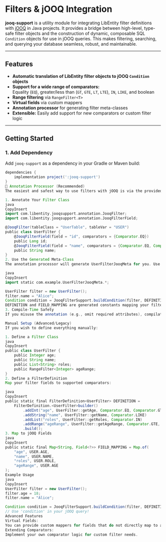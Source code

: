 
# Filters & jOOQ Integration

**jooq-support** is a utility module for integrating LibEntity filter definitions with [jOOQ](https://www.jooq.org/) in Java projects. It provides a bridge between high-level, type-safe filter objects and the construction of dynamic, composable SQL `Condition` objects for use in jOOQ queries. This makes filtering, searching, and querying your database seamless, robust, and maintainable.

---

## Features

- **Automatic translation of LibEntity filter objects to jOOQ `Condition` objects**
- **Support for a wide range of comparators:**  
  Equality (`EQ`), greater/less than (`GT`, `GTE`, `LT`, `LTE`), `IN`, `LIKE`, and boolean
- **Range filtering** via `RangeFilter<T>`
- **Virtual fields** via custom mappers
- **Annotation processor** for generating filter meta-classes
- **Extensible:** Easily add support for new comparators or custom filter logic

---

## Getting Started

### 1. Add Dependency

Add `jooq-support` as a dependency in your Gradle or Maven build:

```groovy
dependencies {
    implementation project(':jooq-support')
}
🚀 Annotation Processor (Recommended)
The easiest and safest way to use filters with jOOQ is via the provided annotation processor. This generates meta-classes for your filters, reducing boilerplate and ensuring correctness.

1. Annotate Your Filter Class
java
CopyInsert
import com.libentity.jooqsupport.annotation.JooqFilter;
import com.libentity.jooqsupport.annotation.JooqFilterField;

@JooqFilter(tableClass = "UserTable", tableVar = "USER")
public class UserFilter {
    @JooqFilterField(field = "id", comparators = {Comparator.EQ})
    public Long id;
    @JooqFilterField(field = "name", comparators = {Comparator.EQ, Comparator.LIKE})
    public String name;
}
2. Use the Generated Meta-Class
The annotation processor will generate UserFilterJooqMeta for you. Use it like this:

java
CopyInsert
import static com.example.UserFilterJooqMeta.*;

UserFilter filter = new UserFilter();
filter.name = "Alice";
Condition condition = JooqFilterSupport.buildCondition(filter, DEFINITION, FIELD_MAPPING);
DEFINITION and FIELD_MAPPING are generated constants mapping your filter fields to supported comparators and jOOQ fields.
3. Compile-Time Safety
If you misuse the annotation (e.g., omit required attributes), compilation will fail with a clear error.

Manual Setup (Advanced/Legacy)
If you wish to define everything manually:

1. Define a Filter Class
java
CopyInsert
public class UserFilter {
    public Integer age;
    public String name;
    public List<String> roles;
    public RangeFilter<Integer> ageRange;
}
2. Define a FilterDefinition
Map your filter fields to supported comparators:

java
CopyInsert
public static final FilterDefinition<UserFilter> DEFINITION =
    FilterDefinition.<UserFilter>builder()
        .addInt("age", UserFilter::getAge, Comparator.EQ, Comparator.GT, Comparator.LT)
        .addString("name", UserFilter::getName, Comparator.LIKE)
        .addList("roles", UserFilter::getRoles, Comparator.IN)
        .addRange("ageRange", UserFilter::getAgeRange, Comparator.GTE, Comparator.LTE)
        .build();
3. Map to jOOQ Fields
java
CopyInsert
public static final Map<String, Field<?>> FIELD_MAPPING = Map.of(
    "age", USER.AGE,
    "name", USER.NAME,
    "roles", USER.ROLE,
    "ageRange", USER.AGE
);
Example Usage
java
CopyInsert
UserFilter filter = new UserFilter();
filter.age = 18;
filter.name = "Alice";

Condition condition = JooqFilterSupport.buildCondition(filter, DEFINITION, FIELD_MAPPING);
// Use 'condition' in your jOOQ query!
Advanced Features
Virtual Fields:
You can provide custom mappers for fields that do not directly map to a database column.
Extending Comparators:
Implement your own comparator logic for custom filter needs.
